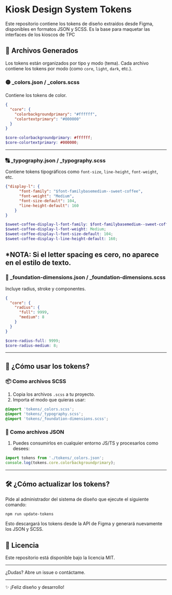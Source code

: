 # Kiosk Design System Tokens

Este repositorio contiene los tokens de diseño extraídos desde Figma, disponibles en formatos JSON y SCSS.
Es la base para maquetar las interfaces de los kioscos de TPC

## 📁 Archivos Generados

Los tokens están organizados por tipo y modo (tema). Cada archivo contiene los tokens por modo (como `core`, `light`, `dark`, etc.).

### 🟡 _colors.json / _colors.scss
Contiene los tokens de color.

```json
{
  "core": {
    "colorbackgroundprimary": "#ffffff",
    "colortextprimary": "#000000"
  }
}
```

```scss
$core-colorbackgroundprimary: #ffffff;
$core-colortextprimary: #000000;
```

---

### 🔠 _typography.json / _typography.scss
Contiene tokens tipográficos como `font-size`, `line-height`, `font-weight`, etc.

```json
{"display-l": {
      "font-family": "$font-familybasemedium--sweet-coffee",
      "font-weight": "Medium",
      "font-size-default": 104,
      "line-height-default": 160
    }
}
```

```scss
$sweet-coffee-display-l-font-family: $font-familybasemedium--sweet-coffee;
$sweet-coffee-display-l-font-weight: Medium;
$sweet-coffee-display-l-font-size-default: 104;
$sweet-coffee-display-l-line-height-default: 160;
```

*NOTA: Si el letter spacing es cero, no aparece en el estilo de texto.
---

### 📏 _foundation-dimensions.json / _foundation-dimensions.scss
Incluye radius, stroke y componentes.

```json
{
  "core": {
    "radius": {
      "full": 9999,
      "medium": 8
    }
  }
}
```

```scss
$core-radius-full: 9999;
$core-radius-medium: 8;
```

---

## 🚀 ¿Cómo usar los tokens?

### 📦 Como archivos SCSS
1. Copia los archivos `.scss` a tu proyecto.
2. Importa el modo que quieras usar:

```scss
@import 'tokens/_colors.scss';
@import 'tokens/_typography.scss';
@import 'tokens/_foundation-dimensions.scss';
```

### 🧩 Como archivos JSON
1. Puedes consumirlos en cualquier entorno JS/TS y procesarlos como desees:

```ts
import tokens from './tokens/_colors.json';
console.log(tokens.core.colorbackgroundprimary);
```

---

## 🛠️ ¿Cómo actualizar los tokens?

Pide al administrador del sistema de diseño que ejecute el siguiente comando:

```bash
npm run update-tokens
```

Esto descargará los tokens desde la API de Figma y generará nuevamente los JSON y SCSS.


## 🧾 Licencia
Este repositorio está disponible bajo la licencia MIT.

---

¿Dudas? Abre un issue o contáctame.

---

✨ ¡Feliz diseño y desarrollo!

